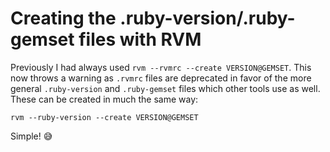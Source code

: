 # Creating the .ruby-version/.ruby-gemset files with RVM

Previously I had always used `rvm --rvmrc --create VERSION@GEMSET`. This now throws a warning as `.rvmrc` files are deprecated in favor of the more general `.ruby-version` and `.ruby-gemset` files which other tools use as well. These can be created in much the same way:

`rvm --ruby-version --create VERSION@GEMSET`

Simple! :sweat_smile:
